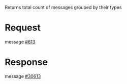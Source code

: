 Returns total count of messages grouped by their types

# Request
message [#613](../../proto/README.md#action_613)

# Response
message [#30613](../../proto/README.md#action_30613)